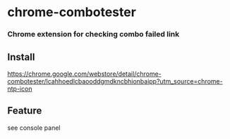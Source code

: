 # chrome-combotester
### Chrome extension for checking combo failed link
[](http://gtms01.alicdn.com/tps/i1/TB1GqP4JFXXXXXWXpXXvoqG8FXX-1438-731.png)

## Install
https://chrome.google.com/webstore/detail/chrome-combotester/lcahhoedlcbaooddgmdkncbhionbaipp?utm_source=chrome-ntp-icon
## Feature
see console panel
